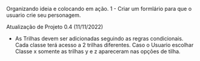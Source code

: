 Organizando ideia e colocando em ação.
1 - Criar um formlário para que o usuario crie seu personagem. 

Atualização de Projeto 0.4 (11/11/2022)
- As Trilhas devem ser adicionadas seguindo as regras condicionais. Cada classe terá acesso a 2 trilhas diferentes. 
Caso o Usuario escolhar Classe x somente as trilhas y e z  apareceram nas opções de tilha. 

